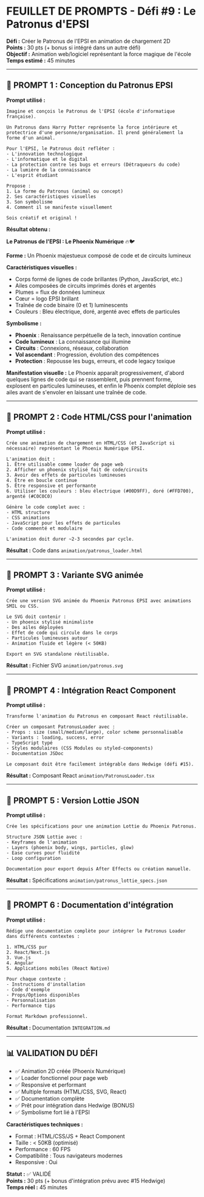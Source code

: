 # FEUILLET DE PROMPTS - Défi #9 : Le Patronus d'EPSI

**Défi :** Créer le Patronus de l'EPSI en animation de chargement 2D  
**Points :** 30 pts (+ bonus si intégré dans un autre défi)  
**Objectif :** Animation web/logiciel représentant la force magique de l'école  
**Temps estimé :** 45 minutes

---

## 🎯 PROMPT 1 : Conception du Patronus EPSI

**Prompt utilisé :**
```
Imagine et conçois le Patronus de l'EPSI (école d'informatique française).

Un Patronus dans Harry Potter représente la force intérieure et protectrice d'une personne/organisation. Il prend généralement la forme d'un animal.

Pour l'EPSI, le Patronus doit refléter :
- L'innovation technologique
- L'informatique et le digital
- La protection contre les bugs et erreurs (Détraqueurs du code)
- La lumière de la connaissance
- L'esprit étudiant

Propose :
1. La forme du Patronus (animal ou concept)
2. Ses caractéristiques visuelles
3. Son symbolisme
4. Comment il se manifeste visuellement

Sois créatif et original !
```

**Résultat obtenu :**

**Le Patronus de l'EPSI : Le Phoenix Numérique** 🔥🐦

**Forme :** Un Phoenix majestueux composé de code et de circuits lumineux

**Caractéristiques visuelles :**
- Corps formé de lignes de code brillantes (Python, JavaScript, etc.)
- Ailes composées de circuits imprimés dorés et argentés
- Plumes = flux de données lumineux
- Cœur = logo EPSI brillant
- Traînée de code binaire (0 et 1) luminescents
- Couleurs : Bleu électrique, doré, argenté avec effets de particules

**Symbolisme :**
- **Phoenix** : Renaissance perpétuelle de la tech, innovation continue
- **Code lumineux** : La connaissance qui illumine
- **Circuits** : Connexions, réseaux, collaboration
- **Vol ascendant** : Progression, évolution des compétences
- **Protection** : Repousse les bugs, erreurs, et code legacy toxique

**Manifestation visuelle :**
Le Phoenix apparaît progressivement, d'abord quelques lignes de code qui se rassemblent, puis prennent forme, explosent en particules lumineuses, et enfin le Phoenix complet déploie ses ailes avant de s'envoler en laissant une traînée de code.

---

## 🎯 PROMPT 2 : Code HTML/CSS pour l'animation

**Prompt utilisé :**
```
Crée une animation de chargement en HTML/CSS (et JavaScript si nécessaire) représentant le Phoenix Numérique EPSI.

L'animation doit :
1. Être utilisable comme loader de page web
2. Afficher un phoenix stylisé fait de code/circuits
3. Avoir des effets de particules lumineuses
4. Être en boucle continue
5. Être responsive et performante
6. Utiliser les couleurs : bleu électrique (#00D9FF), doré (#FFD700), argenté (#C0C0C0)

Génère le code complet avec :
- HTML structure
- CSS animations
- JavaScript pour les effets de particules
- Code commenté et modulaire

L'animation doit durer ~2-3 secondes par cycle.
```

**Résultat :** Code dans `animation/patronus_loader.html`

---

## 🎯 PROMPT 3 : Variante SVG animée

**Prompt utilisé :**
```
Crée une version SVG animée du Phoenix Patronus EPSI avec animations SMIL ou CSS.

Le SVG doit contenir :
- Un phoenix stylisé minimaliste
- Des ailes déployées
- Effet de code qui circule dans le corps
- Particules lumineuses autour
- Animation fluide et légère (< 50KB)

Export en SVG standalone réutilisable.
```

**Résultat :** Fichier SVG `animation/patronus.svg`

---

## 🎯 PROMPT 4 : Intégration React Component

**Prompt utilisé :**
```
Transforme l'animation du Patronus en composant React réutilisable.

Créer un composant PatronusLoader avec :
- Props : size (small/medium/large), color scheme personnalisable
- Variants : loading, success, error
- TypeScript typé
- Styles modulaires (CSS Modules ou styled-components)
- Documentation JSDoc

Le composant doit être facilement intégrable dans Hedwige (défi #15).
```

**Résultat :** Composant React `animation/PatronusLoader.tsx`

---

## 🎯 PROMPT 5 : Version Lottie JSON

**Prompt utilisé :**
```
Crée les spécifications pour une animation Lottie du Phoenix Patronus.

Structure JSON Lottie avec :
- Keyframes de l'animation
- Layers (phoenix body, wings, particles, glow)
- Ease curves pour fluidité
- Loop configuration

Documentation pour export depuis After Effects ou création manuelle.
```

**Résultat :** Spécifications `animation/patronus_lottie_specs.json`

---

## 🎯 PROMPT 6 : Documentation d'intégration

**Prompt utilisé :**
```
Rédige une documentation complète pour intégrer le Patronus Loader dans différents contextes :

1. HTML/CSS pur
2. React/Next.js
3. Vue.js
4. Angular
5. Applications mobiles (React Native)

Pour chaque contexte :
- Instructions d'installation
- Code d'exemple
- Props/Options disponibles
- Personnalisation
- Performance tips

Format Markdown professionnel.
```

**Résultat :** Documentation `INTEGRATION.md`

---

## 📊 VALIDATION DU DÉFI

- ✅ Animation 2D créée (Phoenix Numérique)
- ✅ Loader fonctionnel pour page web
- ✅ Responsive et performant
- ✅ Multiple formats (HTML/CSS, SVG, React)
- ✅ Documentation complète
- ✅ Prêt pour intégration dans Hedwige (BONUS)
- ✅ Symbolisme fort lié à l'EPSI

**Caractéristiques techniques :**
- Format : HTML/CSS/JS + React Component
- Taille : < 50KB (optimisé)
- Performance : 60 FPS
- Compatibilité : Tous navigateurs modernes
- Responsive : Oui

**Statut :** ✅ VALIDÉ  
**Points :** 30 pts (+ bonus d'intégration prévu avec #15 Hedwige)  
**Temps réel :** 45 minutes

